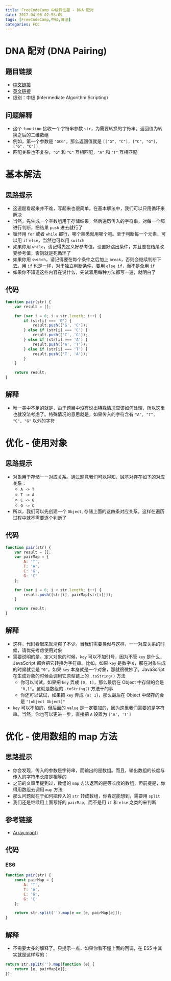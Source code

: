 ```yaml
---
title: FreeCodeCamp 中级算法题 - DNA 配对
date: 2017-04-06 02:58:09
tags: [FreeCodeCamp,中级,算法]
categories: FCC
---
```

# DNA 配对 (DNA Pairing)
## 题目链接
- [中文链接](https://www.freecodecamp.cn/challenges/dna-pairing)
- [英文链接](https://www.freecodecamp.com/challenges/dna-pairing)
- 级别：中级 (Intermediate Algorithm Scripting)

## 问题解释
- 这个 `function` 接收一个字符串参数 `str`，为需要转换的字符串。返回值为转换之后的二维数组
- 例如，第一个参数是 `"GCG"`，那么返回值就是 `[["G", "C"], ["C", "G"], ["G", "C"]]`
- 匹配关系也不复杂，`"G"` 和 `"C"` 互相匹配，`"A"` 和 `"T"` 互相匹配
<!-- more -->

# 基本解法
## 思路提示
- 这道题看起来并不难，写起来也很简单。在基本解法中，我们可以只用循环来解决
- 当然，先生成一个空数组用于存储结果，然后遍历传入的字符串，对每一个都进行判断，把结果 `push` 进去就行了
- 循环用 `for` 或者 `while` 都行，哪个熟悉就用哪个吧。至于判断每一个元素，可以用 `if` `else`，当然也可以用 `switch`
- 如果你用 `while`，请记得先定义好参考值，设置好跳出条件，并且要在结尾改变参考值，否则就是死循环了
- 如果你用 `switch`，请记得要在每个条件之后加上 `break`，否则会继续判断下去。用 `if` 也是一样，对于独立判断条件，要用 `else if`，而不是全用 `if`
- 如果你不知道这些内容在说什么，先试着用每种方法都写一遍，就明白了

## 代码
```js
function pair(str) {
    var result = [];

    for (var i = 0; i < str.length; i++) {
        if (str[i] === 'G') {
            result.push(['G', 'C']);
        } else if (str[i] === 'C') {
            result.push(['C', 'G']);
        } else if (str[i] === 'A') {
            result.push(['A', 'T']);
        } else if (str[i] === 'T') {
            result.push(['T', 'A']);
        }
    }

    return result;
}
```

## 解释
- 唯一美中不足的就是，由于题目中没有说出特殊情况应该如何处理，所以这里也就没法考虑了。特殊情况的意思就是，如果传入的字符含有 `"A", "T", "C", "G"` 以外的字符

# 优化 - 使用对象
## 思路提示
- 对象用于存储一一对应关系。通过题意我们可以得知，碱基对存在如下的对应关系：
	- `A -> T`
	- `T -> A`
	- `C -> G`
	- `G -> C`
- 所以，我们可以先创建一个 `Object`, 存储上面的这四条对应关系。这样在遍历过程中就不需要逐个判断了

## 代码
```js
function pair(str) {
    var result = [];
    var pairMap = {
        A: 'T',
        T: 'A',
        C: 'G',
        G: 'C'
    };

    for (var i = 0; i < str.length; i++) {
        result.push([str[i], pairMap[str[i]]]);
    }

    return result;
}
```

## 解释
- 这样，代码看起来就清爽了不少。当我们需要类似与这样，一一对应关系的时候，请优先考虑使用对象
- 需要说明的是，定义对象的时候，`key` 可以不加引号，因为不管 `key` 是什么，JavaScript 都会把它转换为字符串。比如，如果 `key` 是数字 `0`，那在对象生成的时候就会是 `"0"`。如果 `key` 本身就是一个对象，那就很微妙了。JavaScript 在生成对象的时候会调用它原型链上的 `.toString()` 方法
	- 你可以试试，如果把 `key` 弄成 `[0, 1]`，那么最后在 Object 中存储的会是 `"0,1"`。这就是数组的 `.toString()` 方法干的事
	- 你还可以试试，如果把 `key` 弄成 `{a: 1}`，那么最后在 Object 中储存的会是 `"[object Object]"`
- `key` 可以不加的，但后面的 `value` 是一定要加的，因为这里我们需要的是字符串。当然，你也可以更进一步，直接把 `A` 设置为 `['A', 'T']`

# 优化 - 使用数组的 map 方法
## 思路提示
- 你会发现，传入的参数是字符串，而输出的是数组。而且，输出数组的长度与传入的字符串长度是相等的
- 之前的文章里提到过，数组的 `map` 方法返回的是等长度的数组，但前提是，你得用数组去调用 `map` 方法
- 那么问题就在于如何把传入的 `str` 转成数组，你肯定能想到，需要用 `split`
- 我们还是继续用上面写好的 `pairMap`，而不是用 `if` 和 `else` 之类的来判断

## 参考链接
- [Array.map()](https://developer.mozilla.org/zh-CN/docs/Web/JavaScript/Reference/Global_Objects/Array/map)

## 代码
### ES6
```js
function pair(str) {
    const pairMap = {
        A: 'T',
        T: 'A',
        C: 'G',
        G: 'C'
    };

    return str.split('').map(e => [e, pairMap[e]]);
}
```

## 解释
- 不需要太多的解释了。只提示一点，如果你看不懂上面的回调，在 ES5 中其实就是这样写的：

```js
return str.split('').map(function (e) {
    return [e, pairMap[e]];
});
```
